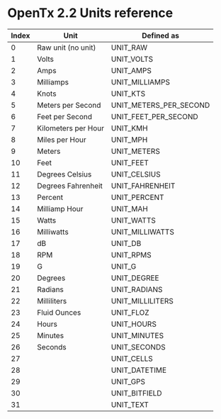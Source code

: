 # OpenTx 2.2 Units reference

| Index  | Unit            | Defined as             |
| --- | ---                |---                     |
| 0   | Raw unit (no unit) | UNIT_RAW               |
| 1   | Volts              | UNIT_VOLTS             |
| 2   | Amps               | UNIT_AMPS              |
| 3   | Milliamps          | UNIT_MILLIAMPS         |
| 4   | Knots              | UNIT_KTS               |
| 5   | Meters per Second  | UNIT_METERS_PER_SECOND |
| 6   | Feet per Second    | UNIT_FEET_PER_SECOND   |
| 7   | Kilometers per Hour| UNIT_KMH               |
| 8   | Miles per Hour     | UNIT_MPH               |
| 9   | Meters             | UNIT_METERS            |
| 10  | Feet               | UNIT_FEET              |
| 11  | Degrees Celsius    | UNIT_CELSIUS           |
| 12  | Degrees Fahrenheit | UNIT_FAHRENHEIT        |
| 13  | Percent            | UNIT_PERCENT           |
| 14  | Milliamp Hour      | UNIT_MAH               |
| 15  | Watts              | UNIT_WATTS             |
| 16  | Milliwatts         | UNIT_MILLIWATTS        |
| 17  | dB                 | UNIT_DB                |
| 18  | RPM                | UNIT_RPMS              |
| 19  | G                  | UNIT_G                 |
| 20  | Degrees            | UNIT_DEGREE            |
| 21  | Radians            | UNIT_RADIANS           |
| 22  | Milliliters        | UNIT_MILLILITERS       |
| 23  | Fluid Ounces       | UNIT_FLOZ              |
| 24  | Hours              | UNIT_HOURS             |
| 25  | Minutes            | UNIT_MINUTES           |
| 26  | Seconds            | UNIT_SECONDS           |
| 27  |                    | UNIT_CELLS             |
| 28  |                    | UNIT_DATETIME          |
| 29  |                    | UNIT_GPS               |
| 30  |                    | UNIT_BITFIELD          |
| 31  |                    | UNIT_TEXT              |
